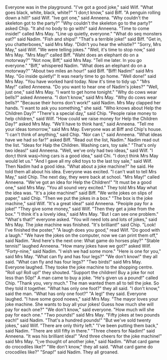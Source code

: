 Everyone was in the playground.
"I've got a good joke," said Wilf.
"What goes black, white, black, white?"
"I don;t know," said Biff.
"A penguin rolling down a hill!" said Wilf.
"Ive got one," said Anneena.
"Why couldn't the skeleton got to the party?"
"Why couldn't the skeleton go to the party?" asked Chip.
"It ahd no body to go with!" said Anneena.
"Time to come inside!" called Mrs May.
"Line up quietly, everyone."
"What do seq monsters eat?" said Nadim.
"Fish and ships!"
"That's a terrible joke!" said Biff.
"Get in, you chatterboxes," said Mrs May.
"Didn't you hear the whistle?"
"Sorry, Mrs May," said Wilf.
"We were telling jokes."
"Well, it's time to stop now," said Mrs May.
"Mrs May!" called Biff.
"Waht does an elephant do on a motorway?"
"Not now, Biff," said Mrs May.
"Tell me later. In you go everyone."
"Biff," whispered Nadim.
"What does an elephant do on a motorway?"
"About two miles an hour!" said Biff.
"Biff! Nadim!" said Mrs May.
"Go inside quietly!"
It was nearly time to go home.
"Well done!" said Mrs May.
"You have worked hard today.
Now it's time to tidy up."
"Mrs May!" called Anneena.
"Do you want to hear one of Nadim's jokes?"
"Well, just one," said Mrs May.
"I want to get home tonight."
"Why do cows wear bells?" asked Anneena.
"I don't know," said Mrs May.
"Why do cows wear bells?"
"Because their horns don't work!" said Nadim.
Mrs May clapped her hands.
"I want to ask you something," she said.
"Who knows about Help the Children Day?"
"There's a special day," said Chip.
"People raise money to help children," said Wilf.
"How could we raise money for Help the Children Day?" asked Mrs May.
"We'll have to think hard," said Anneena.
"Tell me your ideas tomorrow," said Mrs May.
Everyone was at Biff and Chip's house.
"I can't think of anything," said Chip.
"Nor can I," said Anneena.
"What ideas have we had so far?" asked Biff.
"Read out the list, Nadim."
Nadim read out the list.
"Ideas for Halp the Children. Washing cars, toy sale."
"That's only two ideas!" said Anneena.
"Well, we've only had two ideas," said Wilf.
"I don;t think wasj=hing cars is a good idea," said Chi.
"I don;t think Mrs May would let us."
"And I gave all my olkd toys to the last toy sale," said Wilf.
Then Nadim had a good idea.
"What about a joke machine?" he said.
He told them all about his idea.
Everyone was excited.
"I can't wait to tell Mrs May," said Chip.
The next day, they were back at school.
"Mrs May!" called Anneena.
"We've got an idea for Help the Children!"
"It must be a good one," said Mrs May.
"You all sound very excited."
They told Mrs May what the idea was.
"It's a joke machine!" said Biff.
"We write jokes on slips of paper," said Chip.
"Then we put the jokes in a box."
"The box is the joke machine," said Wilf.
"It's a great idea!" said Anneena.
"Peoiple pay for a joke!"
"They give some money," said Wilf.
"Then they get a joke from the box."
"I think it's a lovely idea," said Mrs May.
"But I can see one problem."
"What's that?" everyone asked.
"You will need lots and lots of jokes," said Mrs May.
The joke machine was finished.
"It's brilliant!" said Chip.
"Look! I've finished the poster,"
"A laugh does you good," read Wilf.
"Do good with a laugh."
"We have the jokes on the computer, now we can print them off," said Nadim.
"And here's the next one: What game do horses play?"
"Stable tennis!" laughed Anneena.
"How many jokes have we got?" asked Wilf.
"Forty-nine," said Nadim.
"I wish we had some more."
"Here is one for you," said Mrs May.
"What can fly and has four legs?"
"We don't know!" they all said.
"What can fly and has four legs?"
"Two birds!" said Mrs May.
Everyone laughed.
They tooke the joke machine to the shopping centre.
"Roll up! Roll up!" they shouted.
"Support the children! Buy a joke for not less than 50p!"
A man came to buy a joke.
"He's given us a pound!" called Chip.
"Thank you, very much."
The man wanted them all to tell the joke.
So they told it together.
"What has only one foot?" they all said.
"I don't know," said the man.
"What has only one foot?"
"A leg!" they said.
Everyone laughed.
"I have some good noews," said Mrs May.
"The mayor loves your joke machine.
She wants to buy all your jokes!
Guess how much she will pay for each one?"
"We don't know," said everyone.
"How much will she pay for each one."
"Two pounds!" said Mrs May.
"Fifty jokes at two pounds each!" said Nadim.
"That's a hundred pounds!"
"But we've sold twenty jokes," said Wilf.
"There are only thirty left."
"I've been putting them back," said Nadim.
"There are still fifty in there."
"Three cheers for Nadim!" said Anneena.
"It was his brilliant idea!"
"And three cheers for the joke machine!" said Mrs May.
"I;ve thought of another joke," said Nadim.
"What card game do crocodiles like?"
"We don't know," they all said.
"What card game do crocodiles like?"
"Snap!" said Nadim.
They all groaned.
